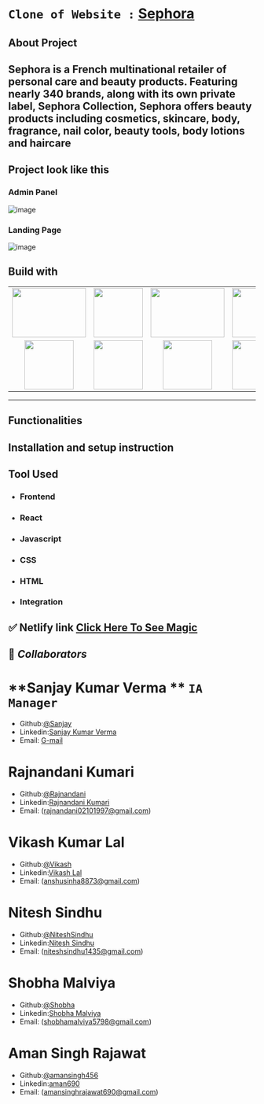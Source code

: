 # `Clone of Website :` [Sephora](https://sephora.nnnow.com/)


## About Project 
<h2>
Sephora is a French multinational retailer of personal care and beauty products. Featuring nearly 340 brands, along with its own private label, Sephora Collection, Sephora offers beauty products including cosmetics, skincare, body, fragrance, nail color, beauty tools, body lotions and haircare
</h2>



## Project look like this

<!-- ![image]() -->

###  Admin Panel

![image](https://user-images.githubusercontent.com/105917542/208611727-b312fa74-50f4-4b4a-8346-1ef21c92f735.png)


###  Landing Page

![image](https://user-images.githubusercontent.com/105917542/208611878-f5187684-11c0-43d6-bf70-ece09213ffd6.png)

## Build with


<table  align=center>
  <tr>
 <td align=center> <img src="https://user-images.githubusercontent.com/105917542/208613023-95fe5a96-0fed-4604-8e40-c83e44c1a04f.png"  height=100   width=150 ></td>
     <td align=center> <img src="https://upload.wikimedia.org/wikipedia/commons/thumb/a/a7/React-icon.svg/1280px-React-icon.svg.png" height=100   ></td>
    <td align=center> <img src="https://upload.wikimedia.org/wikipedia/commons/4/49/Redux.png"  height=100   width=150 ></td>
     <td align=center> <img src="https://user-images.githubusercontent.com/105917542/208622344-101f8282-06f2-4720-9ce8-69e349b51f84.png"  height=100  ></td>
  </tr><tr><td align=center>  <img src="https://img.icons8.com/color/48/null/chakra-ui.png"   width=100  ></td>
   <td align=center> <img src="https://upload.wikimedia.org/wikipedia/commons/thumb/b/b2/Bootstrap_logo.svg/768px-Bootstrap_logo.svg.png"  height=100    ></td>
  <td align=center> <img src="https://user-images.githubusercontent.com/105917542/208622795-34471ef0-279c-443f-a401-dccdb9795d94.png"  height=100  ></td>
  <td align=center> <img src="https://img.icons8.com/plasticine/100/null/github.png"  height=100  ></td>
  </tr>

</table>

<hr/>

## Functionalities

## Installation and setup instruction

## Tool Used

- ### **Frontend**
- ### **React**
- ### **Javascript**
- ### **CSS**
- ### **HTML**

- ### **Integration**

## ✅ **Netlify link** [Click Here To See Magic](https://robos-of-glossity.netlify.app/)

## 🤝 **_Collaborators_**


# **Sanjay Kumar Verma ** `IA Manager`

- Github:[@Sanjay](https://github.com/Therobo77)
- Linkedin:[Sanjay Kumar Verma](https://www.linkedin.com/in/)
- Email: [G-mail](Sanjay@gmail.com)

# **Rajnandani Kumari**

- Github:[@Rajnandani](https://github.com/Raj210Kumari)
- Linkedin:[Rajnandani Kumari](https://www.linkedin.com/in/k-rajnandani210/)
- Email: (rajnandani02101997@gmail.com)

# **Vikash Kumar Lal**

- Github:[@Vikash](https://github.com/Therobo77)
- Linkedin:[Vikash Lal](https://www.linkedin.com/in/vikashlal7722/)
- Email: (anshusinha8873@gmail.com)

# **Nitesh Sindhu**

- Github:[@NiteshSindhu](https://github.com/NiteshSindhu)
- Linkedin:[Nitesh Sindhu](https://www.linkedin.com/in/nitesh-sindhu-150473203/)
- Email: (niteshsindhu1435@gmail.com)

# **Shobha Malviya**

- Github:[@Shobha](https://github.com/shobhamalviya)
- Linkedin:[Shobha Malviya](https://www.linkedin.com/in/shobha-malviya-24bb311a4/)
- Email: (shobhamalviya5798@gmail.com)


# **Aman Singh Rajawat** 

- Github:[@amansingh456](https://github.com/amansingh456)
- Linkedin:[aman690](https://www.linkedin.com/in/aman690/)
- Email: (amansinghrajawat690@gmail.com)




